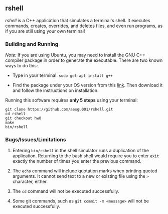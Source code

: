 ## rshell

*rshell* is a C++ application that simulates a terminal's shell.
It executes commands, creates, overrides, and deletes files, and even run programs, as if you are still using your own terminal!

### Building and Running

*Note:* If you are using Ubuntu, you may need to install the GNU C++ compiler package in order to generate the executable.
There are two known ways to do this:

- Type in your terminal: `sudo get-apt install g++`

- Find the package under your OS version from this [link](http://packages.ubuntu.com/search?keywords=g%2B%2B).
Then download it and follow the instructions on installation.

Running this software requires **only 5 steps** using your terminal:

```
git clone https://github.com/aesgu001/rshell.git
cd rshell
git checkout hw0
make
bin/rshell
```

### Bugs/Issues/Limitations

1. Entering `bin/rshell` in the shell simulator runs a duplication of the application.
Returning to the bash shell would require you to enter `exit` exactly the number of times you enter the previous command.

2. The `echo` command will include quotation marks when printing quoted arguments.
It cannot send text to a new or existing file using the `>` character, either.

3. The `cd` command will not be executed successfully.

4. Some git commands, such as `git commit -m <message>` will not be executed successfully.
